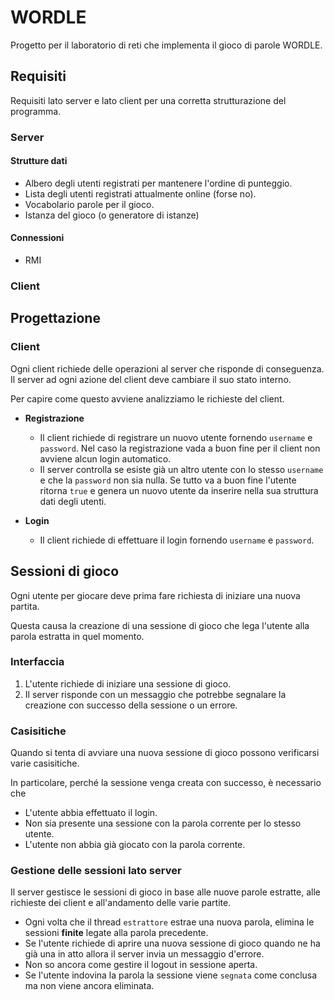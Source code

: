 # WORDLE

Progetto per il laboratorio di reti che implementa il gioco
di parole WORDLE.

## Requisiti

Requisiti lato server e lato client per una corretta
strutturazione del programma.

### Server

#### Strutture dati

- Albero degli utenti registrati per mantenere l'ordine di
  punteggio.
- Lista degli utenti registrati attualmente online (forse
  no).
- Vocabolario parole per il gioco.
- Istanza del gioco (o generatore di istanze)

#### Connessioni

- RMI

### Client

## Progettazione

### Client

Ogni client richiede delle operazioni al server che risponde
di conseguenza. Il server ad ogni azione del client deve
cambiare il suo stato interno.

Per capire come questo avviene analizziamo le richieste del
client.

- **Registrazione**

  - Il client richiede di registrare un nuovo utente
    fornendo `username` e `password`. Nel caso la
    registrazione vada a buon fine per il client non avviene
    alcun login automatico.
  - Il server controlla se esiste già un altro utente con lo
    stesso `username` e che la `password` non sia nulla. Se
    tutto va a buon fine l'utente ritorna `true` e genera un
    nuovo utente da inserire nella sua struttura dati degli
    utenti.

- **Login**
  - Il client richiede di effettuare il login fornendo
    `username` e `password`.

## Sessioni di gioco

Ogni utente per giocare deve prima fare richiesta di
iniziare una nuova partita.

Questa causa la creazione di una sessione di gioco che
lega l'utente alla parola estratta in quel momento.

### Interfaccia

1. L'utente richiede di iniziare una sessione di gioco.
2. Il server risponde con un messaggio che potrebbe
   segnalare la creazione con successo della sessione o
   un errore.

### Casisitiche

Quando si tenta di avviare una nuova sessione di gioco
possono verificarsi varie casisitiche.

In particolare, perché la sessione venga creata con
successo, è necessario che

- L'utente abbia effettuato il login.
- Non sia presente una sessione con la parola corrente
  per lo stesso utente.
- L'utente non abbia già giocato con la parola corrente.

### Gestione delle sessioni lato server

Il server gestisce le sessioni di gioco in base alle
nuove parole estratte, alle richieste dei client e
all'andamento delle varie partite.

- Ogni volta che il thread `estrattore` estrae una
  nuova parola, elimina le sessioni **finite** legate alla
  parola precedente.
- Se l'utente richiede di aprire una nuova sessione di
  gioco quando ne ha già una in atto allora il server
  invia un messaggio d'errore.
- Non so ancora come gestire il logout in sessione
  aperta.
- Se l'utente indovina la parola la sessione viene
  `segnata` come conclusa ma non viene ancora eliminata.
